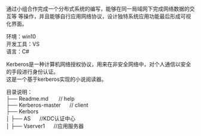 通过小组合作完成一个分布式系统的编写，能够在同一局域网下完成网络数据的交互等 等操作，并且能够自行应用网络协议，设计独特系统应用功能最后形成可视化界面。   
   
环境：win10  
开发工具：VS  
语言：C#  
  
Kerberos是一种计算机网络授权协议，用来在非安全网络中，对个人通信以安全的手段进行身份认证。  
这是一个基于kerberos实现的小说阅读器。  
 
目录说明：   
├── Readme.md  &nbsp;&nbsp;&nbsp;&nbsp;&nbsp;  // help  
├── Kerberos-master      &nbsp;&nbsp;&nbsp;&nbsp;      // client  
├── Kerbors  
│   ├── AS     &nbsp;&nbsp;&nbsp;&nbsp;     //KDC认证中心  
│   ├── Vserver1   &nbsp;&nbsp;&nbsp;&nbsp;         //应用服务器  
                   

